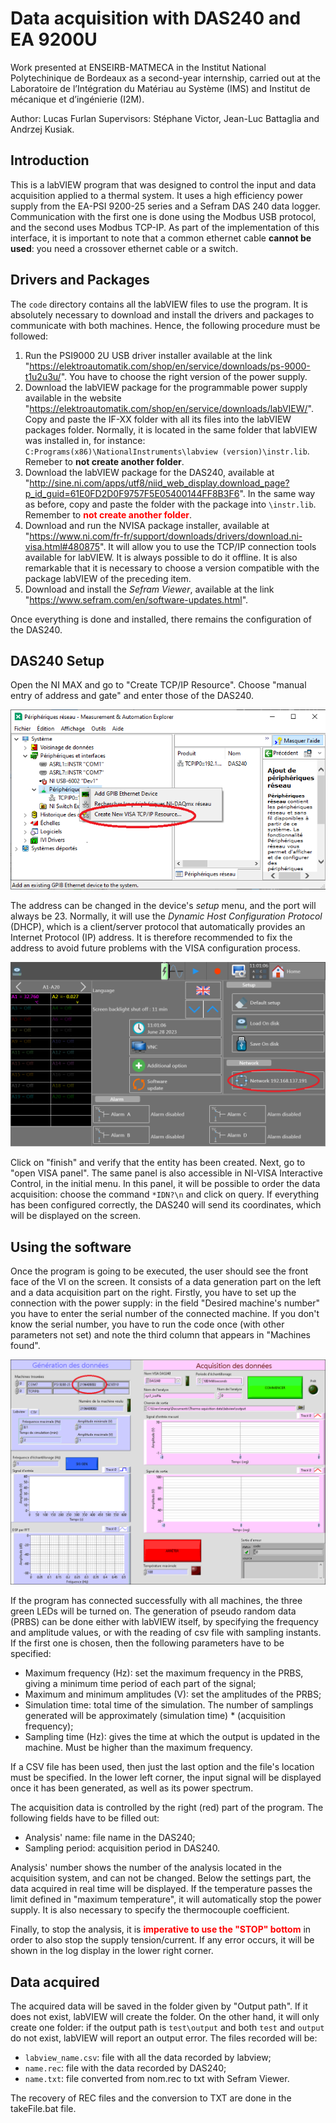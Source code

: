 # Data acquisition with DAS240 and EA 9200U

Work presented at ENSEIRB-MATMECA in the Institut National Polytechinique de Bordeaux as a second-year internship, carried out at the Laboratoire de l’Intégration du Matériau au Système (IMS) and Institut de mécanique et d’ingénierie (I2M).

Author: Lucas Furlan
Supervisors: Stéphane Victor, Jean-Luc Battaglia and Andrzej Kusiak.

## Introduction

This is a labVIEW program that was designed to control the input and data acquisition applied to a thermal system. It uses a high efficiency power supply from the EA-PSI 9200-25 series and a Sefram DAS 240 data logger. Communication with the first one is done using the Modbus USB protocol, and the second uses Modbus TCP-IP. As part of the implementation of this interface, it is important to note that a common ethernet cable **cannot be used**: you need a crossover ethernet cable or a switch.

## Drivers and Packages

The `code` directory contains all the labVIEW files to use the program. It is absolutely necessary to download and install the drivers and packages to communicate with both machines. Hence, the following procedure must be followed:

1. Run the PSI9000 2U USB driver installer available at the link "https://elektroautomatik.com/shop/en/service/downloads/ps-9000-t1u2u3u/". You have to choose the right version of the power supply.
2. Download the labVIEW package for the programmable power supply available in the website "https://elektroautomatik.com/shop/en/service/downloads/labVIEW/". Copy and paste the IF-XX folder with all its files into the labVIEW packages folder. Normally, it is located in the same folder that labVIEW was installed in, for instance: `C:Programs(x86)\NationalInstruments\labview (version)\instr.lib`. Remeber to **not create another folder**.
3. Download the labVIEW package for the DAS240, available at "http://sine.ni.com/apps/utf8/niid_web_display.download_page?p_id_guid=61E0FD2D0F9757F5E05400144FF8B3F6". In the same way as before, copy and paste the folder with the package into `\instr.lib`. Remember to **<span style="color: red;">not create another folder</span>**.
4. Download and run the NVISA package installer, available at "https://www.ni.com/fr-fr/support/downloads/drivers/download.ni-visa.html#480875". It will allow you to use the TCP/IP connection tools available for labVIEW. It is always possible to do it offline. It is also remarkable that it is necessary to choose a version compatible with the package labVIEW of the preceding item.
5. Download and install the *Sefram Viewer*, available at the link "https://www.sefram.com/en/software-updates.html".

Once everything is done and installed, there remains the configuration of the DAS240.

## DAS240 Setup

Open the NI MAX and go to "Create TCP/IP Resource". Choose "manual entry of address and gate" and enter those of the DAS240.

![Alt text](https://github.com/FurlanLucas/Data-acquisition-with-DAS240-and-EA-9200U/blob/main/fig/NIMAX.png)

The address can be changed in the device's *setup* menu, and the port will always be 23. Normally, it will use the *Dynamic Host Configuration Protocol* (DHCP), which is a client/server protocol that automatically provides an Internet Protocol (IP) address. It is therefore recommended to fix the address to avoid future problems with the VISA configuration process.

![Alt text](https://github.com/FurlanLucas/Data-acquisition-with-DAS240-and-EA-9200U/blob/main/fig/TCPIP.bmp)

Click on "finish" and verify that the entity has been created. Next, go to "open VISA panel". The same panel is also accessible in NI-VISA Interactive Control, in the initial menu. In this panel, it will be possible to order the data acquisition: choose the command `*IDN?\n` and click on query. If everything has been configured correctly, the DAS240 will send its coordinates, which will be displayed on the screen.

## Using the software

Once the program is going to be executed, the user should see the front face of the VI on the screen. It consists of a data generation part on the left and a data acquisition part on the right. Firstly, you have to set up the connection with the power supply: in the field "Desired machine's number" you have to enter the serial number of the connected machine. If you don't know the serial number, you have to run the code once (with other parameters not set) and note the third column that appears in "Machines found".

![Alt text](https://github.com/FurlanLucas/Data-acquisition-with-DAS240-and-EA-9200U/blob/main/fig/mainVIp_markedS.png)

If the program has connected successfully with all machines, the three green LEDs will be turned on. The generation of pseudo random data (PRBS) can be done either with labVIEW itself, by specifying the frequency and amplitude values, or with the reading of csv file with sampling instants. If the first one is chosen, then the following parameters have to be specified:

* Maximum frequency (Hz): set the maximum frequency in the PRBS, giving a minimum time period of each part of the signal;
* Maximum and minimum amplitudes (V): set the amplitudes of the PRBS;
* Simulation time: total time of the simulation. The number of samplings generated will be approximately (simulation time) * (acquisition frequency);
* Sampling time (Hz): gives the time at which the output is updated in the machine. Must be higher than the maximum frequency.

If a CSV file has been used, then just the last option and the file's location must be specified. In the lower left corner, the input signal will be displayed once it has been generated, as well as its power spectrum.

The acquisition data is controlled by the right (red) part of the program. The following fields have to be filled out:

* Analysis' name: file name in the DAS240;
* Sampling period: acquisition period in DAS240.

Analysis' number shows the number of the analysis located in the acquisition system, and can not be changed. Below the settings part, the data acquired in real time will be displayed. If the temperature passes the limit defined in "maximum temperature", it will automatically stop the power supply. It is also necessary to specify the thermocouple coefficient.

Finally, to stop the analysis, it is **<span style="color: red;">imperative to use the "STOP" bottom</span>** in order to also stop the supply tension/current. If any error occurs, it will be shown in the log display in the lower right corner. 

## Data acquired

The acquired data will be saved in the folder given by "Output path". If it does not exist, labVIEW will create the folder. On the other hand, it will only create one folder: if the output path is `test\output` and both `test` and `output` do not exist, labVIEW will report an output error. The files recorded will be:
- `labview_name.csv`: file with all the data recorded by labview;
- `name.rec`: file with the data recorded by DAS240;
- `name.txt`: file converted from nom.rec to txt with Sefram Viewer.

The recovery of REC files and the conversion to TXT are done in the takeFile.bat file.
